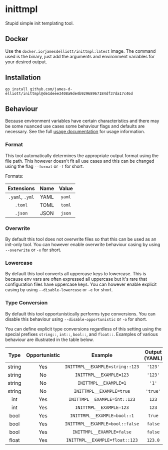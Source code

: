 # inittmpl

Stupid simple init templating tool.

## Docker

Use the `docker.io/jamesdelliott/inittmpl:latest` image. The command used is the binary, just add the arguments and
environment variables for your desired output.

## Installation

`go install github.com/james-d-elliott/inittmpl@de1deee3408a9de4b92968967184df37da17c46d`

## Behaviour

Because environment variables have certain characteristics and there may be some nuanced use cases some behaviour flags 
and defaults are necessary. See the full [usage documentation](USAGE.md) for usage information.

### Format

This tool automatically determines the appropriate output format using the file path. This however doesn't fit all use
cases and this can be changed using the flag `--format` or `-f` for short.

Formats:

|   Extensions    | Name | Value  |
|:---------------:|:----:|:------:|
| `.yaml`, `.yml` | YAML | `yaml` |
|     `.toml`     | TOML | `toml` |
|     `.json`     | JSON | `json` |

### Overwrite

By default this tool does not overwrite files so that this can be used as an init-only tool. You can however enable 
overwrite behaviour casing by using
`--overwrite` or `-x` for short.

### Lowercase

By default this tool converts all uppercase keys to lowercase. This is because env vars are often expressed all 
uppercase but it's rare that configuration files have uppercase keys. You can however enable explicit casing by using
`--disable-lowercase` or `-e` for short.

### Type Conversion

By default this tool opportunistically performs type conversions. You can disable this behaviour using 
`--disable-opportunistic` or `-o` for short.

You can define explicit type conversions regardless of this setting using the special prefixes `string::`, `int::`, 
`bool::`, and `float::`. Examples of various behaviour are illustrated in the table below.

|  Type  | Opportunistic |             Example             | Output (YAML) |
|:------:|:-------------:|:-------------------------------:|:-------------:|
| string |      Yes      | `INITTMPL__EXAMPLE=string::123` |    `'123'`    |
| string |      No       |     `INITTMPL__EXAMPLE=123`     |    `'123'`    |
| string |      No       |      `INITTMPL__EXAMPLE=1`      |     `'1'`     |
| string |      No       |    `INITTMPL__EXAMPLE=true`     |   `'true'`    |
|  int   |      Yes      |  `INITTMPL__EXAMPLE=int::123`   |     `123`     |
|  int   |      Yes      |     `INITTMPL__EXAMPLE=123`     |     `123`     |
|  bool  |      Yes      |   `INITTMPL__EXAMPLE=bool::1`   |    `true`     |
|  bool  |      Yes      | `INITTMPL__EXAMPLE=bool::false` |    `false`    |
|  bool  |      Yes      |    `INITTMPL__EXAMPLE=false`    |    `false`    |
| float  |      Yes      | `INITTMPL__EXAMPLE=float::123`  |    `123.0`    |
